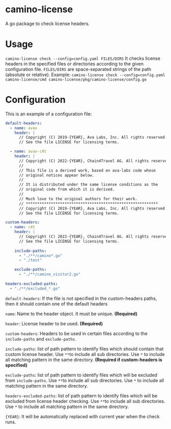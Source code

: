 # camino-license
A go package to check license headers.


# Usage
`camino-license check --config=config.yaml FILES/DIRS` 
It checks license headers in the specified files or directories according to the given configuration file. `FILES/DIRS` are space-separated strings of the path (absolute or relative). 
Example:
`camino-license check --config=config.yaml camino-license/cmd camino-license/pkg/camino-license/config.go ` 


# Configuration
This is an example of a configuration file:

```yml
default-headers: 
  - name: avax
    header: |
      // Copyright (C) 2019-{YEAR}, Ava Labs, Inc. All rights reserved.
      // See the file LICENSE for licensing terms.

  - name: avax-c4t
    header: |
      // Copyright (C) 2022-{YEAR}, Chain4Travel AG. All rights reserved.
      //
      // This file is a derived work, based on ava-labs code whose
      // original notices appear below.
      //
      // It is distributed under the same license conditions as the
      // original code from which it is derived.
      //
      // Much love to the original authors for their work.
      // **********************************************************
      // Copyright (C) 2019-{YEAR}, Ava Labs, Inc. All rights reserved.
      // See the file LICENSE for licensing terms.

custom-headers:
  - name: c4t
    header: |
      // Copyright (C) 2022-{YEAR}, Chain4Travel AG. All rights reserved.
      // See the file LICENSE for licensing terms.
    
    include-paths:
      - "./**/camino*.go"
      - "./test"

    exclude-paths:
      - "./**/camino_visitor2.go"
  
headers-excluded-paths:
  - "./**/excluded_*.go"

```
`default-headers`: If the file is not specified in the custom-headers paths, then it should contain one of the default headers

`name`: Name to the header object. It must be unique. **(Required)**

`header`: License header to be used. **(Required)**

`custom-headers`: Headers to be used in certain files according to the `include-paths` and `exclude-paths`.

`include-paths`: list of path pattern to identify files which should contain that custom license header. Use `**`to include all sub directories. Use `*` to include all matching pattern in the same directory. **(Required if custom-headers is specified)**

`exclude-paths`: list of path pattern to identify files which will be excluded from `include-paths`. Use `**`to include all sub directories. Use `*` to include all matching pattern in the same directory.

`headers-excluded-paths`: list of path pattern to identify files which will be excluded from license header checking. Use `**`to include all sub directories. Use `*` to include all matching pattern in the same directory.

`{YEAR}`: It will be automatically replaced with current year when the check runs.
